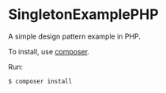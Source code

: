 # SingletonExamplePHP

A simple design pattern example in PHP.

To install, use [composer](https://getcomposer.org/).

Run:

```
$ composer install
```

